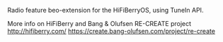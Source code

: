 Radio feature beo-extension for the HiFiBerryOS, using TuneIn API.

More info on HiFiBerry and Bang &amp; Olufsen RE-CREATE project
http://hifiberry.com/ 
https://create.bang-olufsen.com/project/re-create
